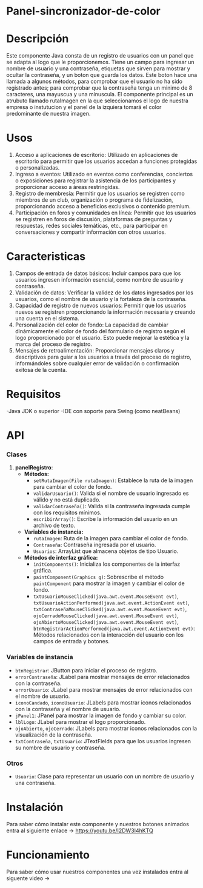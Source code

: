 # Panel-sincronizador-de-color

# Descripción
Este componente Java consta de un registro de usuarios con un panel que se adapta al logo que le proporcionemos.
Tiene un campo para ingresar un nombre de usuario y una contraseña, etiquetas que sirven para mostrar y ocultar la contraseña, y un boton que guarda los datos.
Este boton hace una llamada a algunos métodos, para comprobar que el usuario no ha sido registrado antes; para comprobar que la contraseña tenga un minimo de 8 caracteres, una mayuscua y una minuscula. El componente principal es un atrubuto llamado rutaImagen en la que seleccionamos el logo de nuestra empresa o instutucion y el panel de la izquiera tomará el color predominante de nuestra imagen.

# Usos

1. Acceso a aplicaciones de escritorio: Utilizado en aplicaciones de escritorio para permitir que los usuarios accedan a funciones protegidas o personalizadas.
2. Ingreso a eventos: Utilizado en eventos como conferencias, conciertos o exposiciones para registrar la asistencia de los participantes y proporcionar acceso a áreas restringidas.
3. Registro de membresía: Permitir que los usuarios se registren como miembros de un club, organización o programa de fidelización, proporcionando acceso a beneficios exclusivos o contenido premium.
4. Participación en foros y comunidades en línea: Permitir que los usuarios se registren en foros de discusión, plataformas de preguntas y respuestas, redes sociales temáticas, etc., para participar en conversaciones y compartir información con otros usuarios.

# Caracteristicas
1. Campos de entrada de datos básicos: Incluir campos para que los usuarios ingresen información esencial, como nombre de usuario y contraseña.
2. Validación de datos: Verificar la validez de los datos ingresados por los usuarios, como el nombre de usuario y la fortaleza de la contraseña.
3. Capacidad de registro de nuevos usuarios: Permitir que los usuarios nuevos se registren proporcionando la información necesaria y creando una cuenta en el sistema.
4. Personalización del color de fondo: La capacidad de cambiar dinámicamente el color de fondo del formulario de registro según el logo proporcionado por el usuario. Esto puede mejorar la estética y la marca del proceso de registro.
5. Mensajes de retroalimentación: Proporcionar mensajes claros y descriptivos para guiar a los usuarios a través del proceso de registro, informándoles sobre cualquier error de validación o confirmación exitosa de la cuenta.

# Requisitos
-Java JDK o superior
-IDE con soporte para Swing (como neatBeans)

# API
### Clases

1. **panelRegistro**:
   - **Métodos:**
     - `setRutaImagen(File rutaImagen)`: Establece la ruta de la imagen para cambiar el color de fondo.
     - `validarUsuario()`: Valida si el nombre de usuario ingresado es válido y no está duplicado.
     - `validarContraseña()`: Valida si la contraseña ingresada cumple con los requisitos mínimos.
     - `escribirArray()`: Escribe la información del usuario en un archivo de texto.
   - **Variables de instancia:**
     - `rutaImagen`: Ruta de la imagen para cambiar el color de fondo.
     - `Contraseña`: Contraseña ingresada por el usuario.
     - `Usuarios`: ArrayList que almacena objetos de tipo Usuario.
   - **Métodos de interfaz gráfica:**
     - `initComponents()`: Inicializa los componentes de la interfaz gráfica.
     - `paintComponent(Graphics g)`: Sobrescribe el método `paintComponent` para mostrar la imagen y cambiar el color de fondo.
     - `txtUsuarioMouseClicked(java.awt.event.MouseEvent evt)`, `txtUsuarioActionPerformed(java.awt.event.ActionEvent evt)`, `txtContraseñaMouseClicked(java.awt.event.MouseEvent evt)`, `ojoCerradoMouseClicked(java.awt.event.MouseEvent evt)`, `ojoAbiertoMouseClicked(java.awt.event.MouseEvent evt)`, `btnRegistrarActionPerformed(java.awt.event.ActionEvent evt)`: Métodos relacionados con la interacción del usuario con los campos de entrada y botones.

### Variables de instancia

- `btnRegistrar`: JButton para iniciar el proceso de registro.
- `errorContraseña`: JLabel para mostrar mensajes de error relacionados con la contraseña.
- `errorUsuario`: JLabel para mostrar mensajes de error relacionados con el nombre de usuario.
- `iconoCandado`, `iconoUsuario`: JLabels para mostrar iconos relacionados con la contraseña y el nombre de usuario.
- `jPanel1`: JPanel para mostrar la imagen de fondo y cambiar su color.
- `lblLogo`: JLabel para mostrar el logo proporcionado.
- `ojoAbierto`, `ojoCerrado`: JLabels para mostrar iconos relacionados con la visualización de la contraseña.
- `txtContraseña`, `txtUsuario`: JTextFields para que los usuarios ingresen su nombre de usuario y contraseña.

### Otros

- `Usuario`: Clase para representar un usuario con un nombre de usuario y una contraseña.

# Instalación
Para saber cómo instalar este componente y nuestros botones animados entra al siguiente enlace -> https://youtu.be/I2DW3I4hKTQ

# Funcionamiento
Para saber cómo usar nuestros componentes una vez instalados entra al siguente video -> 
